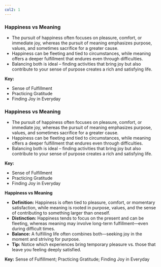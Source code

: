 ```yaml
---
col2: 1
---
```


### Happiness vs Meaning

- The pursuit of happiness often focuses on pleasure, comfort, or immediate joy, whereas the pursuit of meaning emphasizes purpose, values, and sometimes sacrifice for a greater cause.
- Happiness can be fleeting and tied to circumstances, while meaning offers a deeper fulfillment that endures even through difficulties.
- Balancing both is ideal – finding activities that bring joy but also contribute to your sense of purpose creates a rich and satisfying life.

**Key:**
- Sense of Fulfillment
- Practicing Gratitude
- Finding Joy in Everyday

### Happiness vs Meaning
- The pursuit of happiness often focuses on pleasure, comfort, or immediate joy, whereas the pursuit of meaning emphasizes purpose, values, and sometimes sacrifice for a greater cause.
- Happiness can be fleeting and tied to circumstances, while meaning offers a deeper fulfillment that endures even through difficulties.
- Balancing both is ideal – finding activities that bring joy but also contribute to your sense of purpose creates a rich and satisfying life.

**Key:**
- Sense of Fulfillment
- Practicing Gratitude
- Finding Joy in Everyday

**Happiness vs Meaning**

- **Definition:** Happiness is often tied to pleasure, comfort, or momentary satisfaction, while meaning is rooted in purpose, values, and the sense of contributing to something larger than oneself.
- **Distinction:** Happiness tends to focus on the present and can be fleeting, whereas meaning may involve long-term fulfillment—even during difficult times.
- **Balance:** A fulfilling life often combines both—seeking joy in the moment and striving for purpose.
- **Tip:** Notice which experiences bring temporary pleasure vs. those that leave you feeling deeply satisfied.

**Key:** Sense of Fulfillment; Practicing Gratitude; Finding Joy in Everyday